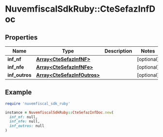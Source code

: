 # NuvemfiscalSdkRuby::CteSefazInfDoc

## Properties

| Name | Type | Description | Notes |
| ---- | ---- | ----------- | ----- |
| **inf_nf** | [**Array&lt;CteSefazInfNF&gt;**](CteSefazInfNF.md) |  | [optional] |
| **inf_nfe** | [**Array&lt;CteSefazInfNFe&gt;**](CteSefazInfNFe.md) |  | [optional] |
| **inf_outros** | [**Array&lt;CteSefazInfOutros&gt;**](CteSefazInfOutros.md) |  | [optional] |

## Example

```ruby
require 'nuvemfiscal_sdk_ruby'

instance = NuvemfiscalSdkRuby::CteSefazInfDoc.new(
  inf_nf: null,
  inf_nfe: null,
  inf_outros: null
)
```

